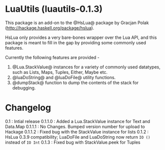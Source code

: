 LuaUtils (luautils-0.1.3)
=========================

This package is an add-on to the @HsLua@ package by Gracjan Polak (http://hackage.haskell.org/package/hslua).

HsLua only provides a very bare-bones wrapper over the Lua API, and this package is meant to fill in the gap by providing some commonly used features.

Currently the following features are provided -

1. @Lua.StackValue@ instances for a variety of commonly used datatypes, such as Lists, Maps, Tuples, Either, Maybe etc.
2. @luaDoString@ and @luaDoFile@ utility functions.
3. @dumpStack@ function to dump the contents of the stack for debugging.


Changelog
=========

0.1 : Intial release
0.1.1.0 : Added a Lua.StackValue instance for Text and Data.Map
0.1.1.1 : No Changes. Bumped version number for upload to Hackage
0.1.1.2 : Fixed bug with the StackValue instance for lists
0.1.2 : HsLua 0.3.9 compatibility; LuaDoFile and LuaDoString now return `IO ()` instead of `IO Int`
0.1.3 : Fixed bug with StackValue.peek for Tuples

